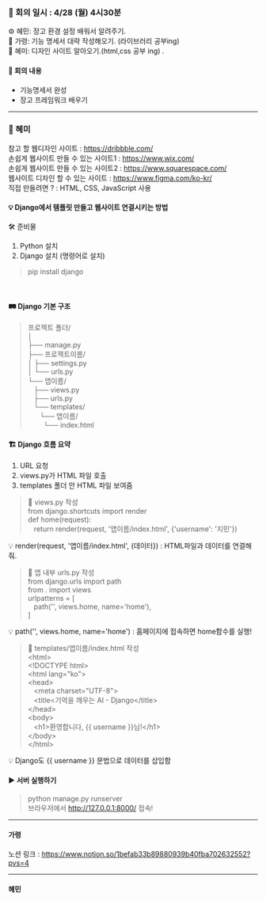 ### 📝 회의 일시 : 4/28 (월) 4시30분

⚙️ 혜민: 장고 환경 설정 배워서 알려주기.<br>
🔧 가령:  기능 명세서 대략 작성해오기. (라이브러리 공부ing)<br>
🎨 혜미: 디자인 사이트 알아오기.(html,css 공부 ing) .<br>

#### 👥 회의 내용 

- 기능명세서 완성
- 장고 프레임워크 배우기 

---
### 🎨 혜미<br>
참고 할 웹디자인 사이트 : https://dribbble.com/ <br>
손쉽게 웹사이트 만들 수 있는 사이트1 : https://www.wix.com/ <br>
손쉽게 웹사이트 만들 수 있는 사이트2 : https://www.squarespace.com/ <br>
웹사이트 디자인 할 수 있는 사이트 : https://www.figma.com/ko-kr/<br>
직접 만들려면 ? : HTML, CSS, JavaScript 사용

#### 💡 Django에서 템플릿 만들고 웹사이트 연결시키는 방법 <br>
🛠️ 준비물 <br>
1. Python 설치 <br>
2. Django 설치 (명령어로 설치)
> pip install django

<br>




#### 🛤️ Django 기본 구조<br>
> 프로젝트 폴더/ <br>
│<br>
├── manage.py <br>
├── 프로젝트이름/ <br>
│   ├── settings.py <br>
│   └── urls.py <br>
└── 앱이름/ <br>
   &nbsp;&nbsp;&nbsp;├── views.py <br>
    &nbsp;&nbsp; ├── urls.py <br>
   &nbsp;&nbsp; └── templates/ <br>
       &nbsp; &nbsp;&nbsp;&nbsp;  └── 앱이름/ <br>
       &nbsp;&nbsp;&nbsp;&nbsp;&nbsp;&nbsp;&nbsp;  └── index.html <br>

#### 🏗️ Django 흐름 요약
1. URL 요청<br>
2. views.py가 HTML 파일 호출<br>
3. templates 폴더 안 HTML 파일 보여줌<br>

>📄 views.py 작성<br>
from django.shortcuts import render<br>
def home(request):<br>
    &nbsp;&nbsp;&nbsp;return render(request, '앱이름/index.html', {'username': '지민'})<br>

💡 render(request, '앱이름/index.html', {데이터}) : HTML파일과 데이터를 연결해줘.<br>

> 📄 앱 내부 urls.py 작성<br>
from django.urls import path<br>
from . import views<br>
urlpatterns = [ <br>
&nbsp;&nbsp;&nbsp;path('', views.home, name='home'),<br>
]<br>

💡 path('', views.home, name='home') : 홈페이지에 접속하면 home함수를 실행! <br>

> 📄 templates/앱이름/index.html 작성 <br>
&lt;html&gt; <br>
&lt;!DOCTYPE html&gt; <br>
&lt;html lang="ko"&gt; <br>
&lt;head&gt; <br>
 &nbsp;&nbsp;   &lt;meta charset="UTF-8"&gt; <br>
  &nbsp;&nbsp;  &lt;title&lt;기억을 깨우는 AI - Django&lt;/title&gt; <br>
&lt;/head&gt; <br>
&lt;body&gt; <br>
  &nbsp;&nbsp;  &lt;h1&gt;환영합니다, {{ username }}님!&lt;/h1&gt; <br>
&lt;/body&gt; <br>
&lt;/html&gt; <br>

💡 Django도 {{ username }} 문법으로 데이터를 삽입함


#### ▶️ 서버 실행하기
> python manage.py runserver<br>
브라우저에서 http://127.0.0.1:8000/ 접속!
---
#### 가령 <br>

노션 링크 : https://www.notion.so/1befab33b89880939b40fba702632552?pvs=4



---

#### 혜민 <br>
